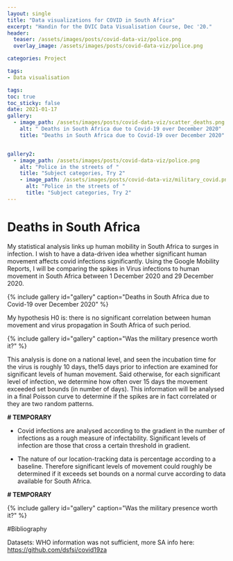 ```yaml
---
layout: single
title: "Data visualizations for COVID in South Africa"
excerpt: "Handin for the DVIC Data Visualisation Course, Dec '20."
header:
  teaser: /assets/images/posts/covid-data-viz/police.png
  overlay_image: /assets/images/posts/covid-data-viz/police.png

categories: Project

tags:
- Data visualisation

tags:
toc: true
toc_sticky: false
date: 2021-01-17
gallery:
  - image_path: /assets/images/posts/covid-data-viz/scatter_deaths.png
    alt: " Deaths in South Africa due to Covid-19 over December 2020"
    title: "Deaths in South Africa due to Covid-19 over December 2020"


gallery2:
  - image_path: /assets/images/posts/covid-data-viz/police.png
    alt: "Police in the streets of "
    title: "Subject categories, Try 2"
    - image_path: /assets/images/posts/covid-data-viz/military_covid.png
      alt: "Police in the streets of "
      title: "Subject categories, Try 2"
---
```

# Deaths in South Africa

My statistical analysis links up human mobility in South Africa to surges in infection.  I wish to have a data-driven idea whether significant human movement affects covid infections significantly. Using the Google Mobility Reports, I will be comparing the spikes in Virus infections to human movement in South Africa between 1 December 2020 and 29 December 2020.

{% include gallery id="gallery" caption="Deaths in South Africa due to Covid-19 over December 2020" %}

My hypothesis H0 is: there is no significant correlation between human movement and virus propagation in South Africa of such period.


{% include gallery id="gallery" caption="Was the military presence worth it?" %}

<div class="flourish-embed flourish-chart" data-src="visualisation/4990512"><script src="https://public.flourish.studio/resources/embed.js"></script></div>

This analysis is done on a national level, and seen the incubation time for the virus is roughly 10 days, the15 days prior to infection are examined for significant levels of human movement. Said otherwise, for each significant level of infection, we determine how often over 15 days the movement exceeded set bounds (in number of days). This information will be analysed in a final Poisson curve to determine if the spikes are in fact correlated or they are two random patterns.

<strong># TEMPORARY</strong>
- Covid infections are analysed according to the gradient in the number of infections as a rough measure of infectability. Significant levels of infection are those that cross a certain threshold in gradient.

- The nature of our location-tracking data is percentage according to a baseline. Therefore significant levels of movement could roughly be determined if it exceeds set bounds on a normal curve according to data available for South Africa.  

<strong># TEMPORARY</strong>

<div class="flourish-embed flourish-scatter" data-src="visualisation/4990187"><script src="https://public.flourish.studio/resources/embed.js"></script></div>

{% include gallery id="gallery" caption="Was the military presence worth it?" %}

#Bibliography

Datasets: WHO information was not sufficient, more SA info here:
https://github.com/dsfsi/covid19za
